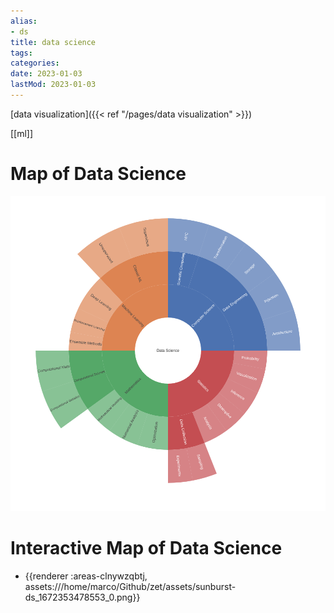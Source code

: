 ```yaml
---
alias:
- ds
title: data science
tags:
categories:
date: 2023-01-03
lastMod: 2023-01-03
---
```

[data visualization]({{< ref "/pages/data visualization" >}})

[[ml]]

# Map of Data Science

![DS Map](/assets/sunburst-ds_1672353478553_0.png)

# Interactive Map of Data Science
  + {{renderer :areas-clnywzqbtj, assets:///home/marco/Github/zet/assets/sunburst-ds_1672353478553_0.png}}
